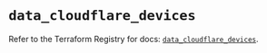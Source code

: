 # `data_cloudflare_devices`

Refer to the Terraform Registry for docs: [`data_cloudflare_devices`](https://registry.terraform.io/providers/cloudflare/cloudflare/4.25.0/docs/data-sources/devices).
